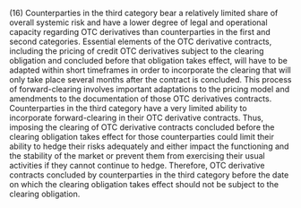 (16) Counterparties in the third category bear a relatively limited share of overall systemic risk and have a lower degree of legal and operational capacity regarding OTC derivatives than counterparties in the first and second categories. Essential elements of the OTC derivative contracts, including the pricing of credit OTC derivatives subject to the clearing obligation and concluded before that obligation takes effect, will have to be adapted within short timeframes in order to incorporate the clearing that will only take place several months after the contract is concluded. This process of forward-clearing involves important adaptations to the pricing model and amendments to the documentation of those OTC derivatives contracts. Counterparties in the third category have a very limited ability to incorporate forward-clearing in their OTC derivative contracts. Thus, imposing the clearing of OTC derivative contracts concluded before the clearing obligation takes effect for those counterparties could limit their ability to hedge their risks adequately and either impact the functioning and the stability of the market or prevent them from exercising their usual activities if they cannot continue to hedge. Therefore, OTC derivative contracts concluded by counterparties in the third category before the date on which the clearing obligation takes effect should not be subject to the clearing obligation.